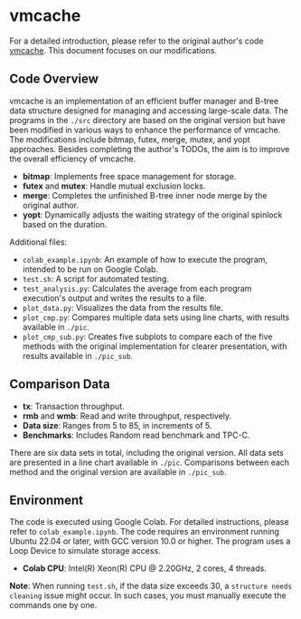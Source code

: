 # vmcache

For a detailed introduction, please refer to the original author's code [vmcache](https://github.com/viktorleis/vmcache). This document focuses on our modifications.

## Code Overview

vmcache is an implementation of an efficient buffer manager and B-tree data structure designed for managing and accessing large-scale data. The programs in the `./src` directory are based on the original version but have been modified in various ways to enhance the performance of vmcache. The modifications include bitmap, futex, merge, mutex, and yopt approaches. Besides completing the author's TODOs, the aim is to improve the overall efficiency of vmcache.

- **bitmap**: Implements free space management for storage.
- **futex** and **mutex**: Handle mutual exclusion locks.
- **merge**: Completes the unfinished B-tree inner node merge by the original author.
- **yopt**: Dynamically adjusts the waiting strategy of the original spinlock based on the duration.

Additional files:

- `colab_example.ipynb`: An example of how to execute the program, intended to be run on Google Colab.
- `test.sh`: A script for automated testing.
- `test_analysis.py`: Calculates the average from each program execution's output and writes the results to a file.
- `plot_data.py`: Visualizes the data from the results file.
- `plot_cmp.py`: Compares multiple data sets using line charts, with results available in `./pic`.
- `plot_cmp_sub.py`: Creates five subplots to compare each of the five methods with the original implementation for clearer presentation, with results available in `./pic_sub`.

## Comparison Data

- **tx**: Transaction throughput.
- **rmb** and **wmb**: Read and write throughput, respectively.
- **Data size**: Ranges from 5 to 85, in increments of 5.
- **Benchmarks**: Includes Random read benchmark and TPC-C.

There are six data sets in total, including the original version. All data sets are presented in a line chart available in `./pic`. Comparisons between each method and the original version are available in `./pic_sub`.

## Environment

The code is executed using Google Colab. For detailed instructions, please refer to `colab_example.ipynb`. The code requires an environment running Ubuntu 22.04 or later, with GCC version 10.0 or higher. The program uses a Loop Device to simulate storage access.

- **Colab CPU**: Intel(R) Xeon(R) CPU @ 2.20GHz, 2 cores, 4 threads.

**Note**: When running `test.sh`, if the data size exceeds 30, a `structure needs cleaning` issue might occur. In such cases, you must manually execute the commands one by one.
